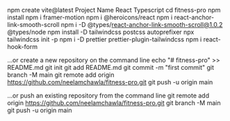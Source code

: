 npm create vite@latest
Project Name
React
Typescript
cd fitness-pro
npm install
npm i framer-motion
npm i @heroicons/react
npm i react-anchor-link-smooth-scroll
npm i -D @types/react-anchor-link-smooth-scroll@1.0.2 @types/node
npm install -D tailwindcss postcss autoprefixer
npx tailwindcss init -p
npm i -D prettier prettier-plugin-tailwindcss
npm i react-hook-form



…or create a new repository on the command line
echo "# fitness-pro" >> README.md
git init
git add README.md
git commit -m "first commit"
git branch -M main
git remote add origin https://github.com/neelamchawla/fitness-pro.git
git push -u origin main


…or push an existing repository from the command line
git remote add origin https://github.com/neelamchawla/fitness-pro.git
git branch -M main
git push -u origin main


